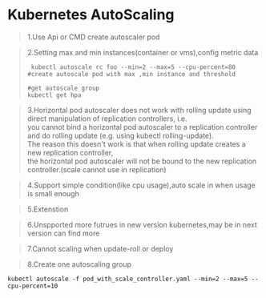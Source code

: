 # Kubernetes AutoScaling
> 1.Use Api or CMD create autoscaler pod

> 2.Setting max and min instances(container or vms),config metric data
> ```shell
>  kubectl autoscale rc foo --min=2 --max=5 --cpu-percent=80 #create autoscale pod with max ,min instance and threshold 
>  
> #get autoscale group 
> kubectl get hpa
>
>```

> 3.Horizontal pod autoscaler does not work with rolling update using direct manipulation of replication controllers, i.e.\
you cannot bind a horizontal pod autoscaler to a replication controller and do rolling update (e.g. using kubectl rolling-update).\
The reason this doesn't work is that when rolling update creates a new replication controller,\
the horizontal pod autoscaler will not be bound to the new replication controller.(scale cannot use in replication)

> 4.Support simple condition(like cpu usage),auto scale in when usage is small enough

> 5.Extenstion

> 6.Unspported more futrues in new version kubernetes,may be in next version can find more

> 7.Cannot scaling when update-roll or deploy

> 8.Create one autoscaling group 
```shell
kubectl autoscale -f pod_with_scale_controller.yaml --min=2 --max=5 --cpu-percent=10
```


